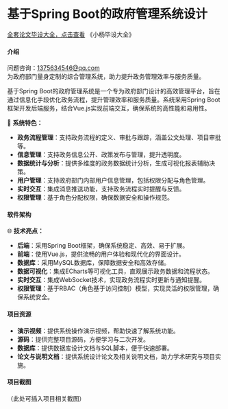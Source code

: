 # 基于Spring Boot的政府管理系统设计

[全套论文毕设大全，点击查看](https://www.yuque.com/yuqueyonghux32e1j/kxdc9g?#) 《小杨毕设大全》

#### 介绍  
问题咨询：1375634546@qq.com  
为政府部门量身定制的综合管理系统，助力提升政务管理效率与服务质量。

基于Spring Boot的政府管理系统是一个专为政府部门设计的高效管理平台，旨在通过信息化手段优化政务流程，提升管理效率和服务质量。系统采用Spring Boot框架开发后端服务，结合Vue.js实现前端交互，确保系统的高性能和易用性。

🔧 **系统特色：**

- **政务流程管理**：支持政务流程的定义、审批与跟踪，涵盖公文处理、项目审批等。
- **信息管理**：支持政务信息公开、政策发布与管理，提升透明度。
- **数据统计与分析**：提供多维度的政务数据统计分析，生成可视化报表辅助决策。
- **用户管理**：支持政府部门内部用户信息管理，包括权限分配与角色管理。
- **实时交互**：集成消息推送功能，支持政务流程实时提醒与反馈。
- **权限管理**：基于角色分配权限，确保数据安全和操作规范。

#### 软件架构
🌐 **技术亮点：**

- **后端**：采用Spring Boot框架，确保系统稳定、高效、易于扩展。
- **前端**：使用Vue.js，提供流畅的用户体验和现代化的界面设计。
- **数据库**：采用MySQL数据库，保障数据安全和高效存储。
- **数据可视化**：集成ECharts等可视化工具，直观展示政务数据和流程状态。
- **实时交互**：集成WebSocket技术，实现政务流程实时更新与通知提醒。
- **权限管理**：基于RBAC（角色基于访问控制）模型，实现灵活的权限管理，确保系统安全。

#### 项目资源  
- **演示视频**：提供系统操作演示视频，帮助快速了解系统功能。  
- **源码**：提供完整项目源码，方便学习与二次开发。  
- **数据库**：提供数据库设计文档与SQL脚本，便于快速部署。  
- **论文与说明文档**：提供系统设计论文及相关说明文档，助力学术研究与项目实施。

#### 项目截图  
（此处可插入项目相关截图）
